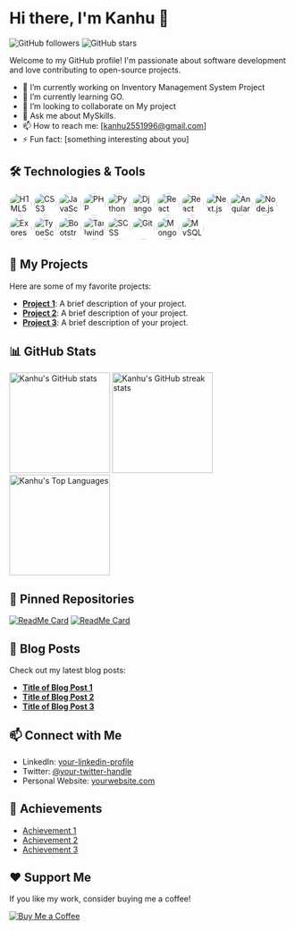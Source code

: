# Hi there, I'm Kanhu 👋

![GitHub followers](https://img.shields.io/github/followers/7735Kanhu?style=social)
![GitHub stars](https://img.shields.io/github/stars/7735Kanhu?style=social)

Welcome to my GitHub profile! I'm passionate about software development and love contributing to open-source projects.

- 🔭 I’m currently working on Inventory Management System Project
- 🌱 I’m currently learning GO.
- 👯 I’m looking to collaborate on My project
- 💬 Ask me about MySkills.
- 📫 How to reach me: [kanhu2551996@gmail.com]
- ⚡ Fun fact: [something interesting about you]

## 🛠️ Technologies & Tools

<p align="left">
  <img src="https://img.shields.io/badge/-HTML5-333?style=for-the-badge&logo=html5&logoColor=E34F26&labelColor=000&color=000" alt="HTML5" style="border-radius: 50%;" height="40"/>
  <img src="https://img.shields.io/badge/-CSS3-333?style=for-the-badge&logo=css3&logoColor=1572B6&labelColor=000&color=000" alt="CSS3" style="border-radius: 50%;" height="40"/>
  <img src="https://img.shields.io/badge/-JavaScript-333?style=for-the-badge&logo=javascript&logoColor=F7DF1E&labelColor=000&color=000" alt="JavaScript" style="border-radius: 50%;" height="40"/>
  <img src="https://img.shields.io/badge/-PHP-333?style=for-the-badge&logo=php&logoColor=777BB4&labelColor=000&color=000" alt="PHP" style="border-radius: 50%;" height="40"/>
  <img src="https://img.shields.io/badge/-Python-333?style=for-the-badge&logo=python&logoColor=3776AB&labelColor=000&color=000" alt="Python" style="border-radius: 50%;" height="40"/>
  <img src="https://img.shields.io/badge/-Django-333?style=for-the-badge&logo=django&logoColor=092E20&labelColor=000&color=000" alt="Django" style="border-radius: 50%;" height="40"/>
  <img src="https://img.shields.io/badge/-React-333?style=for-the-badge&logo=react&logoColor=61DAFB&labelColor=000&color=000" alt="React" style="border-radius: 50%;" height="40"/>
  <img src="https://img.shields.io/badge/-React%20Native-333?style=for-the-badge&logo=react&logoColor=61DAFB&labelColor=000&color=000" alt="React Native" style="border-radius: 50%;" height="40"/>
  <img src="https://img.shields.io/badge/-Next.js-333?style=for-the-badge&logo=next.js&logoColor=FFFFFF&labelColor=000&color=000" alt="Next.js" style="border-radius: 50%;" height="40"/>
  <img src="https://img.shields.io/badge/-Angular-333?style=for-the-badge&logo=angular&logoColor=DD0031&labelColor=000&color=000" alt="Angular" style="border-radius: 50%;" height="40"/>
  <img src="https://img.shields.io/badge/-Node.js-333?style=for-the-badge&logo=node.js&logoColor=339933&labelColor=000&color=000" alt="Node.js" style="border-radius: 50%;" height="40"/>
  <img src="https://img.shields.io/badge/-Express-333?style=for-the-badge&logo=express&logoColor=FFFFFF&labelColor=000&color=000" alt="Express" style="border-radius: 50%;" height="40"/>
  <img src="https://img.shields.io/badge/-TypeScript-333?style=for-the-badge&logo=typescript&logoColor=3178C6&labelColor=000&color=000" alt="TypeScript" style="border-radius: 50%;" height="40"/>
  <img src="https://img.shields.io/badge/-Bootstrap-333?style=for-the-badge&logo=bootstrap&logoColor=7952B3&labelColor=000&color=000" alt="Bootstrap" style="border-radius: 50%;" height="40"/>
  <img src="https://img.shields.io/badge/-Tailwind%20CSS-333?style=for-the-badge&logo=tailwind-css&logoColor=06B6D4&labelColor=000&color=000" alt="Tailwind CSS" style="border-radius: 50%;" height="40"/>
  <img src="https://img.shields.io/badge/-SCSS-333?style=for-the-badge&logo=sass&logoColor=CC6699&labelColor=000&color=000" alt="SCSS" style="border-radius: 50%;" height="40"/>
  <img src="https://img.shields.io/badge/-Git-333?style=for-the-badge&logo=git&logoColor=F05032&labelColor=000&color=000" alt="Git" style="border-radius: 50%;" height="40"/>
  <img src="https://img.shields.io/badge/-MongoDB-333?style=for-the-badge&logo=mongodb&logoColor=47A248&labelColor=000&color=000" alt="MongoDB" style="border-radius: 50%;" height="40"/>
  <img src="https://img.shields.io/badge/-MySQL-333?style=for-the-badge&logo=mysql&logoColor=4479A1&labelColor=000&color=000" alt="MySQL" style="border-radius: 50%;" height="40"/>
</p>

## 🚀 My Projects

Here are some of my favorite projects:

- [**Project 1**](https://github.com/7735Kanhu/project1): A brief description of your project.
- [**Project 2**](https://github.com/7735Kanhu/project2): A brief description of your project.
- [**Project 3**](https://github.com/7735Kanhu/project3): A brief description of your project.

## 📊 GitHub Stats

<p align="left">
  <img src="https://github-readme-stats.vercel.app/api?username=7735Kanhu&show_icons=true&theme=radical" alt="Kanhu's GitHub stats" height="180em"/>
  <img src="https://github-readme-streak-stats.herokuapp.com/?user=7735Kanhu&theme=radical" alt="Kanhu's GitHub streak stats" height="180em"/>
  <img src="https://github-readme-stats.vercel.app/api/top-langs/?username=7735Kanhu&layout=compact&theme=radical" alt="Kanhu's Top Languages" height="180em"/>
</p>

## 🌟 Pinned Repositories

[![ReadMe Card](https://github-readme-stats.vercel.app/api/pin/?username=7735Kanhu&repo=project1&theme=radical)](https://github.com/7735Kanhu/project1)
[![ReadMe Card](https://github-readme-stats.vercel.app/api/pin/?username=7735Kanhu&repo=project2&theme=radical)](https://github.com/7735Kanhu/project2)

## 📝 Blog Posts

Check out my latest blog posts:

- [**Title of Blog Post 1**](https://link-to-blog1.com)
- [**Title of Blog Post 2**](https://link-to-blog2.com)
- [**Title of Blog Post 3**](https://link-to-blog3.com)

## 📫 Connect with Me

- LinkedIn: [your-linkedin-profile](https://www.linkedin.com/in/your-profile)
- Twitter: [@your-twitter-handle](https://twitter.com/your-handle)
- Personal Website: [yourwebsite.com](https://yourwebsite.com)

## 🏅 Achievements

- [Achievement 1](https://link-to-achievement)
- [Achievement 2](https://link-to-achievement)
- [Achievement 3](https://link-to-achievement)

## ❤️ Support Me

If you like my work, consider buying me a coffee!

[![Buy Me a Coffee](https://img.shields.io/badge/Buy%20Me%20a%20Coffee-donate-yellow?style=flat&logo=buy-me-a-coffee)](https://www.buymeacoffee.com/yourprofile)


